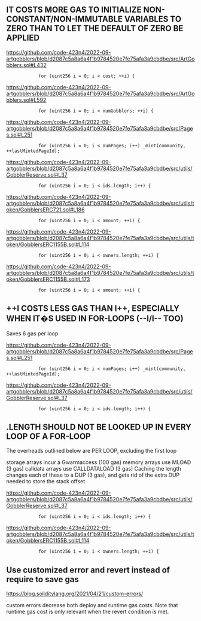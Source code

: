 

## IT COSTS MORE GAS TO INITIALIZE NON-CONSTANT/NON-IMMUTABLE VARIABLES TO ZERO THAN TO LET THE DEFAULT OF ZERO BE APPLIED


https://github.com/code-423n4/2022-09-artgobblers/blob/d2087c5a8a6a4f1b9784520e7fe75afa3a9cbdbe/src/ArtGobblers.sol#L432


```
            for (uint256 i = 0; i < cost; ++i) {
```
            

https://github.com/code-423n4/2022-09-artgobblers/blob/d2087c5a8a6a4f1b9784520e7fe75afa3a9cbdbe/src/ArtGobblers.sol#L592


```
            for (uint256 i = 0; i < numGobblers; ++i) {
```
            

https://github.com/code-423n4/2022-09-artgobblers/blob/d2087c5a8a6a4f1b9784520e7fe75afa3a9cbdbe/src/Pages.sol#L251


```
            for (uint256 i = 0; i < numPages; i++) _mint(community, ++lastMintedPageId);
```
            

https://github.com/code-423n4/2022-09-artgobblers/blob/d2087c5a8a6a4f1b9784520e7fe75afa3a9cbdbe/src/utils/GobblerReserve.sol#L37


```
            for (uint256 i = 0; i < ids.length; i++) {
```
           

https://github.com/code-423n4/2022-09-artgobblers/blob/d2087c5a8a6a4f1b9784520e7fe75afa3a9cbdbe/src/utils/token/GobblersERC721.sol#L186


```
            for (uint256 i = 0; i < amount; ++i) {
```
            

https://github.com/code-423n4/2022-09-artgobblers/blob/d2087c5a8a6a4f1b9784520e7fe75afa3a9cbdbe/src/utils/token/GobblersERC1155B.sol#L114


```
            for (uint256 i = 0; i < owners.length; ++i) {
```
           

https://github.com/code-423n4/2022-09-artgobblers/blob/d2087c5a8a6a4f1b9784520e7fe75afa3a9cbdbe/src/utils/token/GobblersERC1155B.sol#L173


```
            for (uint256 i = 0; i < amount; ++i) {
```
            
## ++I COSTS LESS GAS THAN I++, ESPECIALLY WHEN IT�S USED IN FOR-LOOPS (--I/I-- TOO)
    
Saves 6 gas per loop


https://github.com/code-423n4/2022-09-artgobblers/blob/d2087c5a8a6a4f1b9784520e7fe75afa3a9cbdbe/src/Pages.sol#L251


```
            for (uint256 i = 0; i < numPages; i++) _mint(community, ++lastMintedPageId);
```
            

https://github.com/code-423n4/2022-09-artgobblers/blob/d2087c5a8a6a4f1b9784520e7fe75afa3a9cbdbe/src/utils/GobblerReserve.sol#L37


```
            for (uint256 i = 0; i < ids.length; i++) {
```
            

## <ARRAY>.LENGTH SHOULD NOT BE LOOKED UP IN EVERY LOOP OF A FOR-LOOP

The overheads outlined below are PER LOOP, excluding the first loop

storage arrays incur a Gwarmaccess (100 gas)
memory arrays use MLOAD (3 gas)
calldata arrays use CALLDATALOAD (3 gas)
Caching the length changes each of these to a DUP<N> (3 gas), and gets rid of the extra DUP<N> needed to store the stack offset


https://github.com/code-423n4/2022-09-artgobblers/blob/d2087c5a8a6a4f1b9784520e7fe75afa3a9cbdbe/src/utils/GobblerReserve.sol#L37


```
            for (uint256 i = 0; i < ids.length; i++) {
```
            

https://github.com/code-423n4/2022-09-artgobblers/blob/d2087c5a8a6a4f1b9784520e7fe75afa3a9cbdbe/src/utils/token/GobblersERC1155B.sol#L114


```
            for (uint256 i = 0; i < owners.length; ++i) {
```

## Use customized error and revert instead of require to save gas

https://blog.soliditylang.org/2021/04/21/custom-errors/

custom errors decrease both deploy and runtime gas costs. Note that runtime gas cost is only relevant when the revert condition is met.